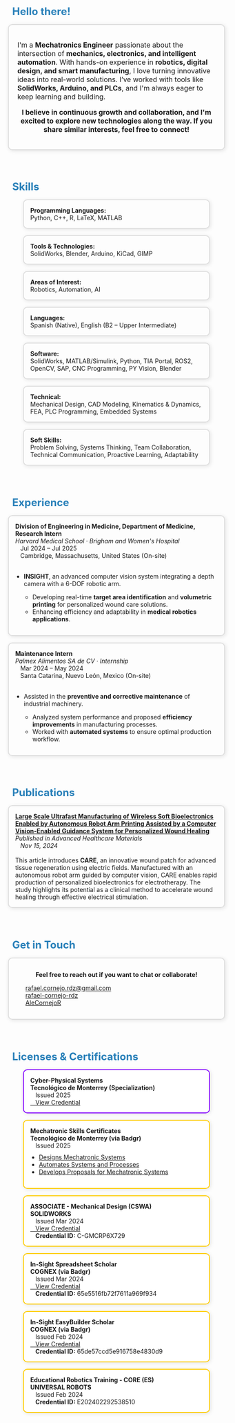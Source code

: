 <style>
  h2 {
    color: #2980b9; /* Azul brillante */
  }
</style>

<!-- Incluir Font Awesome -->
<link rel="stylesheet" href="https://cdnjs.cloudflare.com/ajax/libs/font-awesome/6.5.1/css/all.min.css">

<!-- Título con HTML y Font Awesome -->
<h2 style="display: flex; align-items: center; gap: 10px; font-size: 24px; font-weight: bold; margin-bottom: 15px;">
  <i class="fa-solid fa-hand-sparkles"></i> Hello there!
</h2>

<!-- Bloque de presentación con estilo uniforme -->
<div style="border: 2px solid #ddd; padding: 20px; border-radius: 10px; box-shadow: 2px 2px 10px rgba(0,0,0,0.1); margin-bottom: 20px;">

  <p style="font-size: 16px;">
    I'm a <b>Mechatronics Engineer</b> passionate about the intersection of 
    <b>mechanics, electronics, and intelligent automation</b>.  
    With hands-on experience in <b>robotics, digital design, and smart manufacturing</b>, 
    I love turning innovative ideas into real-world solutions.  
    I’ve worked with tools like <b>SolidWorks, Arduino, and PLCs</b>, 
    and I'm always eager to keep learning and building. 
    <i class="fa-solid fa-seedling"></i>
  </p>

  <p style="font-size: 16px; text-align: center; font-weight: bold;">
    I believe in continuous growth and collaboration, and I'm excited to explore new technologies along the way.  
    If you share similar interests, feel free to connect! <i class="fa-solid fa-rocket"></i>
  </p>

</div>

<br>

<!-- Título con HTML y Font Awesome -->
<h2 style="display: flex; align-items: center; gap: 10px; font-size: 24px; font-weight: bold; margin-bottom: 15px;">
  <i class="fa-solid fa-kitchen-set"></i> Skills
</h2>  

<div style="display: flex; flex-wrap: wrap; gap: 15px; justify-content: center; margin-bottom: 20px;">

  <div style="border: 2px solid #ddd; padding: 15px; width: 100%; max-width: 400px; border-radius: 10px; box-shadow: 2px 2px 10px rgba(0,0,0,0.1);">
    <b>Programming Languages:</b><br> Python, C++, R, LaTeX, MATLAB
  </div>

  <div style="border: 2px solid #ddd; padding: 15px; width: 100%; max-width: 400px; border-radius: 10px; box-shadow: 2px 2px 10px rgba(0,0,0,0.1);">
    <b>Tools & Technologies:</b><br> SolidWorks, Blender, Arduino, KiCad, GIMP
  </div>

  <div style="border: 2px solid #ddd; padding: 15px; width: 100%; max-width: 400px; border-radius: 10px; box-shadow: 2px 2px 10px rgba(0,0,0,0.1);">
    <b>Areas of Interest:</b><br> Robotics, Automation, AI
  </div>

  <!-- New blocks from resume -->
  <div style="border: 2px solid #ddd; padding: 15px; width: 100%; max-width: 400px; border-radius: 10px; box-shadow: 2px 2px 10px rgba(0,0,0,0.1);">
    <b>Languages:</b><br> Spanish (Native), English (B2 – Upper Intermediate)
  </div>

  <div style="border: 2px solid #ddd; padding: 15px; width: 100%; max-width: 400px; border-radius: 10px; box-shadow: 2px 2px 10px rgba(0,0,0,0.1);">
    <b>Software:</b><br> SolidWorks, MATLAB/Simulink, Python, TIA Portal, ROS2, OpenCV, SAP, CNC Programming, PY Vision, Blender
  </div>

  <div style="border: 2px solid #ddd; padding: 15px; width: 100%; max-width: 400px; border-radius: 10px; box-shadow: 2px 2px 10px rgba(0,0,0,0.1);">
    <b>Technical:</b><br> Mechanical Design, CAD Modeling, Kinematics & Dynamics, FEA, PLC Programming, Embedded Systems
  </div>

  <div style="border: 2px solid #ddd; padding: 15px; width: 100%; max-width: 400px; border-radius: 10px; box-shadow: 2px 2px 10px rgba(0,0,0,0.1);">
    <b>Soft Skills:</b><br> Problem Solving, Systems Thinking, Team Collaboration, Technical Communication, Proactive Learning, Adaptability
  </div>

</div>


<br>

<!-- Título con HTML y Font Awesome -->
<h2 style="display: flex; align-items: center; gap: 10px; font-size: 24px; font-weight: bold; margin-bottom: 15px;">
  <i class="fa-solid fa-vial"></i> Experience
</h2>  

<div style="display: flex; flex-direction: column; gap: 15px; margin-bottom: 20px;">

  <div style="border: 2px solid #ddd; padding: 15px; border-radius: 10px; box-shadow: 2px 2px 10px rgba(0,0,0,0.1);">
    <b>Division of Engineering in Medicine, Department of Medicine, Research Intern</b><br>
    <i>Harvard Medical School · Brigham and Women's Hospital</i><br>
    <i class="fas fa-calendar-alt"></i>&nbsp;&nbsp;&nbsp;Jul 2024 – Jul 2025 <br>
    <i class="fas fa-map-marker-alt"></i>&nbsp;&nbsp;&nbsp;Cambridge, Massachusetts, United States (On-site)<br><br>
    <ul style="padding-left: 20px;">
    <li><b>INSIGHT</b>, an advanced computer vision system integrating a depth camera with a 6-DOF robotic arm.</li>
    <ul style="padding-left: 20px;">
        <li>Developing real-time <b>target area identification</b> and <b>volumetric printing</b> for personalized wound care solutions.</li>
        <li>Enhancing efficiency and adaptability in <b>medical robotics applications</b>.</li>
    </ul>
</ul>
  </div>
  
  <div style="border: 2px solid #ddd; padding: 15px; border-radius: 10px; box-shadow: 2px 2px 10px rgba(0,0,0,0.1);">
      <b>Maintenance Intern</b><br>
      <i>Palmex Alimentos SA de CV · Internship</i><br>
      <i class="fas fa-calendar-alt"></i>&nbsp;&nbsp;&nbsp;Mar 2024 – May 2024 <br>
      <i class="fas fa-map-marker-alt"></i>&nbsp;&nbsp;&nbsp;Santa Catarina, Nuevo León, Mexico (On-site)<br><br>
      <ul style="padding-left: 20px;">
        <li>Assisted in the <b>preventive and corrective maintenance</b> of industrial machinery.</li>
        <ul style="padding-left: 20px;">
            <li>Analyzed system performance and proposed <b>efficiency improvements</b> in manufacturing processes.</li>
            <li>Worked with <b>automated systems</b> to ensure optimal production workflow.</li>
        </ul>
      </ul>
  </div>

</div>

<br>

<!-- Título con HTML y Font Awesome -->
<!--<h2 style="display: flex; align-items: center; gap: 10px; font-size: 24px; font-weight: bold; margin-bottom: 15px;">
  <i class="fa-solid fa-pencil"></i> Projects
</h2> 

<div style="border: 2px solid #ddd; padding: 15px; border-radius: 10px; box-shadow: 2px 2px 10px rgba(0,0,0,0.1); margin-bottom: 20px;">
  Project 1
</div>

<div style="border: 2px solid #ddd; padding: 15px; border-radius: 10px; box-shadow: 2px 2px 10px rgba(0,0,0,0.1); margin-bottom: 20px;">
  Project 2
</div>

<div style="border: 2px solid #ddd; padding: 15px; border-radius: 10px; box-shadow: 2px 2px 10px rgba(0,0,0,0.1); margin-bottom: 20px;">
  Project 3
</div>

<div style="border: 2px solid #ddd; padding: 15px; border-radius: 10px; box-shadow: 2px 2px 10px rgba(0,0,0,0.1); margin-bottom: 20px;">
  Project 4
</div>

<br>-->

<!-- Título con HTML y Font Awesome -->
<h2 style="display: flex; align-items: center; gap: 10px; font-size: 24px; font-weight: bold; margin-bottom: 15px;">
  <i class="fa-solid fa-file-lines"></i> Publications
</h2>  

<div style="border: 2px solid #ddd; padding: 15px; border-radius: 10px; box-shadow: 2px 2px 10px rgba(0,0,0,0.1); margin-bottom: 20px;">
  <b><a href="https://doi.org/10.1002/adhm.202401735">
  Large Scale Ultrafast Manufacturing of Wireless Soft Bioelectronics Enabled by Autonomous Robot Arm Printing Assisted by a Computer Vision-Enabled Guidance System for Personalized Wound Healing</a></b><br>
  <i>Published in Advanced Healthcare Materials <br>
  <i class="fas fa-calendar-alt"></i>&nbsp;&nbsp;&nbsp;Nov 15, 2024</i><br><br>
  This article introduces <b>CARE</b>, an innovative wound patch for advanced tissue regeneration using electric fields.  
  Manufactured with an autonomous robot arm guided by computer vision, CARE enables rapid production of  
  personalized bioelectronics for electrotherapy. The study highlights its potential as a clinical method to  
  accelerate wound healing through effective electrical stimulation.
</div>

<br>

<!-- Título con HTML y Font Awesome -->
<h2 style="display: flex; align-items: center; gap: 10px; font-size: 24px; font-weight: bold; margin-bottom: 15px;">
  <i class="fa-solid fa-comments"></i> Get in Touch
</h2>  

<div style="border: 2px solid #ddd; padding: 15px; border-radius: 10px; box-shadow: 2px 2px 10px rgba(0,0,0,0.1); margin-bottom: 20px;">
  <p style="font-weight: bold; text-align: center;">Feel free to reach out if you want to chat or collaborate!</p>

  <ul style="list-style-type: none;">
    <li> <a href="mailto:rafael.cornejo.rdz@gmail.com"><i class="fas fa-envelope"></i> rafael.cornejo.rdz@gmail.com</a></li>
    <li> <a href="https://www.linkedin.com/in/rafael-cornejo-rdz"><i class="fab fa-linkedin"></i> rafael-cornejo-rdz</a></li>
    <li> <a href="https://github.com/AleCornejoR"><i class="fab fa-github"></i> AleCornejoR</a></li>
  </ul>
</div>

<br>

<h2 style="display: flex; align-items: center; gap: 10px; font-size: 24px; font-weight: bold; margin-bottom: 15px;">
  <i class="fa-solid fa-certificate"></i>  Licenses & Certifications
</h2>  

<div style="display: flex; flex-wrap: wrap; gap: 15px; justify-content: center;">

  <!-- Cyber-Physical Systems (Highlight) -->
  <div style="border: 2px solid #8000ff; padding: 15px; width: 100%; max-width: 400px; border-radius: 10px; box-shadow: 2px 2px 10px rgba(0,0,0,0.1); background: #fff;">
    <strong>Cyber-Physical Systems</strong><br>
    <b>Tecnológico de Monterrey (Specialization)</b><br>
    <i class="fas fa-calendar-alt"></i>&nbsp;&nbsp;&nbsp;Issued 2025<br>
    <a href="https://badgr.com/public/assertions/Aby_NdgUQU-uzoyYrrDynw"><i class="fa-solid fa-up-right-from-square"></i>&nbsp;&nbsp;&nbsp;View Credential</a><br>
  </div>

  <!-- Other Tec Skills -->
  <div style="border: 2px solid #ffcc00; padding: 15px; width: 100%; max-width: 400px; border-radius: 10px; box-shadow: 2px 2px 10px rgba(0,0,0,0.1); background: #fff;">
    <strong>Mechatronic Skills Certificates</strong><br>
    <b>Tecnológico de Monterrey (via Badgr)</b><br>
    <i class="fas fa-calendar-alt"></i>&nbsp;&nbsp;&nbsp;Issued 2025<br>
    <ul style="margin-top: 10px; padding-left: 20px;">
      <li><a href="https://badgr.com/public/assertions/CBZQwN_9RHuHzuh0KJATaw">Designs Mechatronic Systems</a></li>
      <li><a href="https://badgr.com/public/assertions/H09a1wQtTea8nEm6IXlnWA">Automates Systems and Processes</a></li>
      <li><a href="https://badgr.com/public/assertions/VRKd74DzTeq0bEZbO30rJg">Develops Proposals for Mechatronic Systems</a></li>
    </ul>
  </div>

  <!-- SOLIDWORKS CSWA -->
  <div style="border: 2px solid #ffcc00; padding: 15px; width: 100%; max-width: 400px; border-radius: 10px; box-shadow: 2px 2px 10px rgba(0,0,0,0.1); background: #fff;">
    <strong>ASSOCIATE - Mechanical Design (CSWA)</strong><br>
    <b>SOLIDWORKS</b><br>
    <i class="fas fa-calendar-alt"></i>&nbsp;&nbsp;&nbsp;Issued Mar 2024<br>
    <a href="https://cv.virtualtester.com/qr/?b=SLDWRKS&i=C-GMCRP6X729"><i class="fa-solid fa-up-right-from-square"></i>&nbsp;&nbsp;&nbsp;View Credential</a><br>
    <i class="fa-solid fa-hashtag"></i>&nbsp;&nbsp;&nbsp;<b>Credential ID:</b> C-GMCRP6X729
  </div>

  <!-- Cognex Spreadsheet -->
  <div style="border: 2px solid #ffcc00; padding: 15px; width: 100%; max-width: 400px; border-radius: 10px; box-shadow: 2px 2px 10px rgba(0,0,0,0.1); background: #fff;">
    <strong>In-Sight Spreadsheet Scholar</strong><br>
    <b>COGNEX (via Badgr)</b><br>
    <i class="fas fa-calendar-alt"></i>&nbsp;&nbsp;&nbsp;Issued Mar 2024<br>
    <a href="https://api.badgr.io/public/assertions/U29-szh_ShyKUIMyCy-Zfw?identity__email=a00830973%40tec.mx"><i class="fa-solid fa-up-right-from-square"></i>&nbsp;&nbsp;&nbsp;View Credential</a><br>
    <i class="fa-solid fa-hashtag"></i>&nbsp;&nbsp;&nbsp;<b>Credential ID:</b> 65e5516fb72f7611a969f934
  </div>

  <!-- Cognex EasyBuilder -->
  <div style="border: 2px solid #ffcc00; padding: 15px; width: 100%; max-width: 400px; border-radius: 10px; box-shadow: 2px 2px 10px rgba(0,0,0,0.1); background: #fff;">
    <strong>In-Sight EasyBuilder Scholar</strong><br>
    <b>COGNEX (via Badgr)</b><br>
    <i class="fas fa-calendar-alt"></i>&nbsp;&nbsp;&nbsp;Issued Feb 2024<br>
    <a href="https://api.badgr.io/public/assertions/mvssYe59TsW1AbgtD44BNQ?identity__email=a00830973%40tec.mx"><i class="fa-solid fa-up-right-from-square"></i>&nbsp;&nbsp;&nbsp;View Credential</a><br>
    <i class="fa-solid fa-hashtag"></i>&nbsp;&nbsp;&nbsp;<b>Credential ID:</b> 65de57ccd5e916758e4830d9
  </div>

  <!-- Universal Robots -->
  <div style="border: 2px solid #ffcc00; padding: 15px; width: 100%; max-width: 400px; border-radius: 10px; box-shadow: 2px 2px 10px rgba(0,0,0,0.1); background: #fff;">
    <strong>Educational Robotics Training - CORE (ES)</strong><br>
    <b>UNIVERSAL ROBOTS</b><br>
    <i class="fas fa-calendar-alt"></i>&nbsp;&nbsp;&nbsp;Issued Feb 2024<br>
    <i class="fa-solid fa-hashtag"></i>&nbsp;&nbsp;&nbsp;<b>Credential ID:</b> E202402292538510
  </div>

</div>


